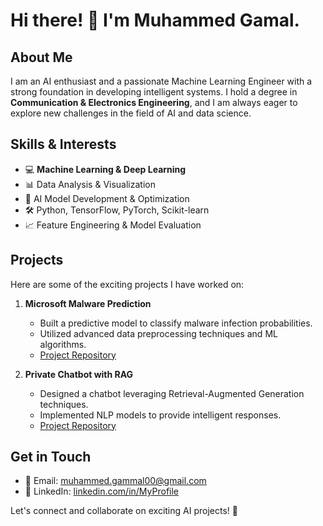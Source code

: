 # Hi there! 👋 I'm Muhammed Gamal.

## About Me
I am an AI enthusiast and a passionate Machine Learning Engineer with a strong foundation in developing intelligent systems. I hold a degree in **Communication & Electronics Engineering**, and I am always eager to explore new challenges in the field of AI and data science.

## Skills & Interests
- 💻 **Machine Learning & Deep Learning**
- 📊 Data Analysis & Visualization
- 🧠 AI Model Development & Optimization
- 🛠 Python, TensorFlow, PyTorch, Scikit-learn
- 📈 Feature Engineering & Model Evaluation

## Projects
Here are some of the exciting projects I have worked on:

1. **Microsoft Malware Prediction**
   - Built a predictive model to classify malware infection probabilities.
   - Utilized advanced data preprocessing techniques and ML algorithms.
   - [Project Repository](https://github.com/Jimmy70707/Microsoft-Malware-Prediction)


2. **Private Chatbot with RAG**
   - Designed a chatbot leveraging Retrieval-Augmented Generation techniques.
   - Implemented NLP models to provide intelligent responses.
   - [Project Repository](https://github.com/Jimmy70707/Private-Chatbot-RAG)

## Get in Touch
- 📧 Email: muhammed.gammal00@gmail.com
- 💼 LinkedIn: [linkedin.com/in/MyProfile](https://www.linkedin.com/in/muhammed-gamal-b0a347244/)
  
Let's connect and collaborate on exciting AI projects! 🚀


